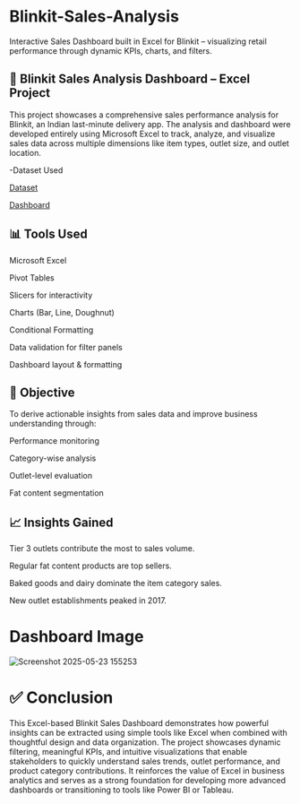 # Blinkit-Sales-Analysis
Interactive Sales Dashboard built in Excel for Blinkit – visualizing retail performance through dynamic KPIs, charts, and filters.

## 🛒 Blinkit Sales Analysis Dashboard – Excel Project

This project showcases a comprehensive sales performance analysis for Blinkit, an Indian last-minute delivery app. The analysis and dashboard were developed entirely using Microsoft Excel to track, analyze, and visualize sales data across multiple dimensions like item types, outlet size, and outlet location.

-Dataset Used

<a href="https://github.com/Deepakvnaik18/Blinkit-Sales-Analysis/blob/main/BlinkIT_sales.xlsx">Dataset</a>

<a href="https://github.com/Deepakvnaik18/Blinkit-Sales-Analysis/blob/main/Screenshot%202025-05-23%20155253.png">Dashboard</a>

## 📊 Tools Used
Microsoft Excel

Pivot Tables

Slicers for interactivity

Charts (Bar, Line, Doughnut)

Conditional Formatting

Data validation for filter panels

Dashboard layout & formatting

## 🎯 Objective
To derive actionable insights from sales data and improve business understanding through:

Performance monitoring

Category-wise analysis

Outlet-level evaluation

Fat content segmentation


## 📈 Insights Gained
Tier 3 outlets contribute the most to sales volume.

Regular fat content products are top sellers.

Baked goods and dairy dominate the item category sales.

New outlet establishments peaked in 2017.

# Dashboard Image
![Screenshot 2025-05-23 155253](https://github.com/user-attachments/assets/1f8c4dcd-572f-42ae-8916-b3ffea3461d3)

# ✅ Conclusion
This Excel-based Blinkit Sales Dashboard demonstrates how powerful insights can be extracted using simple tools like Excel when combined with thoughtful design and data organization. The project showcases dynamic filtering, meaningful KPIs, and intuitive visualizations that enable stakeholders to quickly understand sales trends, outlet performance, and product category contributions. It reinforces the value of Excel in business analytics and serves as a strong foundation for developing more advanced dashboards or transitioning to tools like Power BI or Tableau.

